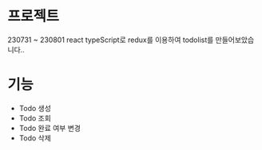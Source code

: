 # 프로젝트

230731 ~ 230801
react typeScript로 redux를 이용하여 todolist를 만들어보았습니다..

# 기능

- Todo 생성
- Todo 조회
- Todo 완료 여부 변경
- Todo 삭제
